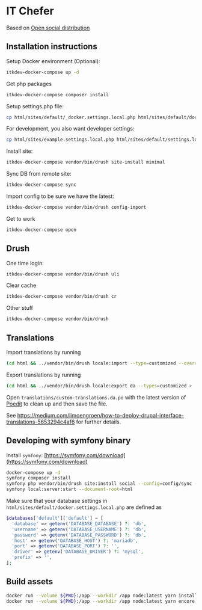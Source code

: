 # IT Chefer

Based on [Open social distribution](https://github.com/goalgorilla/open_social)

## Installation instructions

Setup Docker environment (Optional):

```sh
itkdev-docker-compose up -d
```

Get php packages

```sh
itkdev-docker-compose composer install
```

Setup settings.php file:

```sh
cp html/sites/default/_docker.settings.local.php html/sites/default/docker.settings.local.php
```

For development, you also want developer settings:

```sh
cp html/sites/example.settings.local.php html/sites/default/settings.local.php
```

Install site:

```sh
itkdev-docker-compose vendor/bin/drush site-install minimal
```

Sync DB from remote site:

```sh
itkdev-docker-compose sync
```

Import config to be sure we have the latest:

```sh
itkdev-docker-compose vendor/bin/drush config-import
```

Get to work

```sh
itkdev-docker-compose open
```

## Drush

One time login:

```sh
itkdev-docker-compose vendor/bin/drush uli
```

Clear cache

```sh
itkdev-docker-compose vendor/bin/drush cr
```

Other stuff

```sh
itkdev-docker-compose vendor/bin/drush
```

## Translations

Import translations by running

```sh
(cd html && ../vendor/bin/drush locale:import --type=customized --override=all da ../translations/custom-translations.da.po)
```

Export translations by running

```sh
(cd html && ../vendor/bin/drush locale:export da --types=customized > ../translations/custom-translations.da.po)
```

Open `translations/custom-translations.da.po` with the latest version of
[Poedit](https://poedit.net/) to clean up and then save the file.

See
https://medium.com/limoengroen/how-to-deploy-drupal-interface-translations-5653294c4af6
for further details.


## Developing with symfony binary

Install `symfony`: [https://symfony.com/download](https://symfony.com/download)

```sh
docker-compose up -d
symfony composer install
symfony php vendor/bin/drush site:install social --config=config/sync --yes
symfony local:server:start --document-root=html
```

Make sure that your database settings in
`html/sites/default/docker.settings.local.php` are defined as

```php
$databases['default']['default'] = [
  'database' => getenv('DATABASE_DATABASE') ?: 'db',
  'username' => getenv('DATABASE_USERNAME') ?: 'db',
  'password' => getenv('DATABASE_PASSWORD') ?: 'db',
  'host' => getenv('DATABASE_HOST') ?: 'mariadb',
  'port' => getenv('DATABASE_PORT') ?: '',
  'driver' => getenv('DATABASE_DRIVER') ?: 'mysql',
  'prefix' => '',
];
```

## Build assets

```sh
docker run --volume ${PWD}:/app --workdir /app node:latest yarn install
docker run --volume ${PWD}:/app --workdir /app node:latest yarn encore dev
 ```
